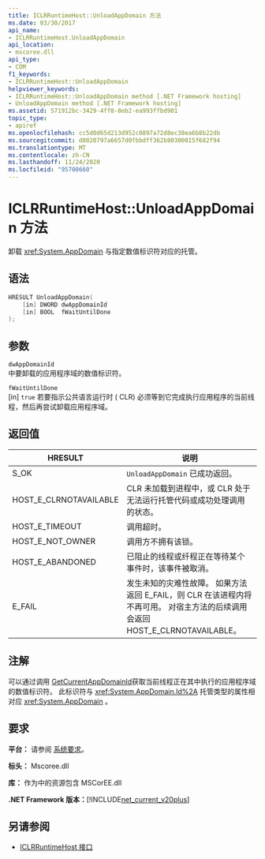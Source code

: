 ```yaml
---
title: ICLRRuntimeHost::UnloadAppDomain 方法
ms.date: 03/30/2017
api_name:
- ICLRRuntimeHost.UnloadAppDomain
api_location:
- mscoree.dll
api_type:
- COM
f1_keywords:
- ICLRRuntimeHost::UnloadAppDomain
helpviewer_keywords:
- ICLRRuntimeHost::UnloadAppDomain method [.NET Framework hosting]
- UnloadAppDomain method [.NET Framework hosting]
ms.assetid: 571912bc-3429-4ff8-8eb2-ea993ffbd901
topic_type:
- apiref
ms.openlocfilehash: cc5d0d65d213d952c0897a72d8ec38ea6b8b22db
ms.sourcegitcommit: d8020797a6657d0fbbdff362b80300815f682f94
ms.translationtype: MT
ms.contentlocale: zh-CN
ms.lasthandoff: 11/24/2020
ms.locfileid: "95700660"
---
```

# <a name="iclrruntimehostunloadappdomain-method"></a>ICLRRuntimeHost::UnloadAppDomain 方法

卸载 <xref:System.AppDomain> 与指定数值标识符对应的托管。  
  
## <a name="syntax"></a>语法  
  
```cpp  
HRESULT UnloadAppDomain(  
    [in] DWORD dwAppDomainId  
    [in] BOOL  fWaitUntilDone  
);  
```  
  
## <a name="parameters"></a>参数  

 `dwAppDomainId`  
 中要卸载的应用程序域的数值标识符。  
  
 `fWaitUntilDone`  
 [in] `true` 若要指示公共语言运行时 ( CLR) 必须等到它完成执行应用程序的当前线程，然后再尝试卸载应用程序域。  
  
## <a name="return-value"></a>返回值  
  
|HRESULT|说明|  
|-------------|-----------------|  
|S_OK|`UnloadAppDomain` 已成功返回。|  
|HOST_E_CLRNOTAVAILABLE|CLR 未加载到进程中，或 CLR 处于无法运行托管代码或成功处理调用的状态。|  
|HOST_E_TIMEOUT|调用超时。|  
|HOST_E_NOT_OWNER|调用方不拥有该锁。|  
|HOST_E_ABANDONED|已阻止的线程或纤程正在等待某个事件时，该事件被取消。|  
|E_FAIL|发生未知的灾难性故障。 如果方法返回 E_FAIL，则 CLR 在该进程内将不再可用。 对宿主方法的后续调用会返回 HOST_E_CLRNOTAVAILABLE。|  
  
## <a name="remarks"></a>注解  

 可以通过调用 [GetCurrentAppDomainId](iclrruntimehost-getcurrentappdomainid-method.md)获取当前线程正在其中执行的应用程序域的数值标识符。 此标识符与 <xref:System.AppDomain.Id%2A> 托管类型的属性相对应 <xref:System.AppDomain> 。  
  
## <a name="requirements"></a>要求  

 **平台：** 请参阅 [系统要求](../../get-started/system-requirements.md)。  
  
 **标头：** Mscoree.dll  
  
 **库：** 作为中的资源包含 MSCorEE.dll  
  
 **.NET Framework 版本：**[!INCLUDE[net_current_v20plus](../../../../includes/net-current-v20plus-md.md)]  
  
## <a name="see-also"></a>另请参阅

- [ICLRRuntimeHost 接口](iclrruntimehost-interface.md)
